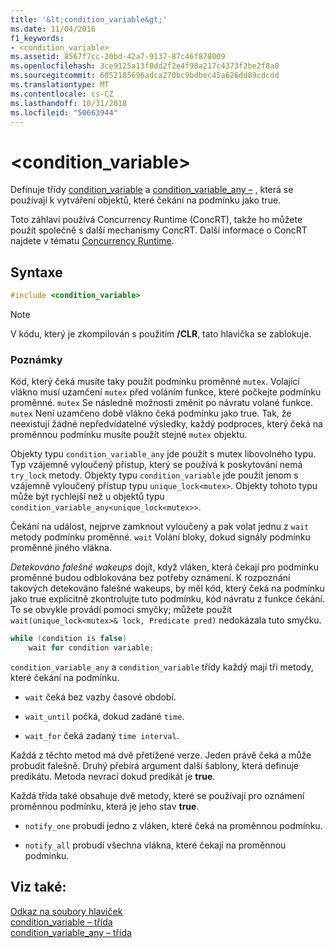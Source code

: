 ```yaml
---
title: '&lt;condition_variable&gt;'
ms.date: 11/04/2016
f1_keywords:
- <condition_variable>
ms.assetid: 8567f7cc-20bd-42a7-9137-87c46f878009
ms.openlocfilehash: 3ce9125a13f0dd2f2e4f98a217c4373f2be2f8a8
ms.sourcegitcommit: 6052185696adca270bc9bdbec45a626dd89cdcdd
ms.translationtype: MT
ms.contentlocale: cs-CZ
ms.lasthandoff: 10/31/2018
ms.locfileid: "50663944"
---
```

# <a name="ltconditionvariablegt"></a>&lt;condition_variable&gt;

Definuje třídy [condition_variable](../standard-library/condition-variable-class.md) a [condition_variable_any –](../standard-library/condition-variable-any-class.md) , která se používají k vytváření objektů, které čekání na podmínku jako true.

Toto záhlaví používá Concurrency Runtime (ConcRT), takže ho můžete použít společně s další mechanismy ConcRT. Další informace o ConcRT najdete v tématu [Concurrency Runtime](../parallel/concrt/concurrency-runtime.md).

## <a name="syntax"></a>Syntaxe

```cpp
#include <condition_variable>
```

> [!NOTE]
> V kódu, který je zkompilován s použitím **/CLR**, tato hlavička se zablokuje.

### <a name="remarks"></a>Poznámky

Kód, který čeká musíte taky použít podmínku proměnné `mutex`. Volající vlákno musí uzamčení `mutex` před voláním funkce, které počkejte podmínku proměnné. `mutex` Se následně možnosti změnit po návratu volané funkce. `mutex` Není uzamčeno době vlákno čeká podmínku jako true. Tak, že neexistují žádné nepředvídatelné výsledky, každý podproces, který čeká na proměnnou podmínku musíte použít stejné `mutex` objektu.

Objekty typu `condition_variable_any` jde použít s mutex libovolného typu. Typ vzájemně vyloučený přístup, který se používá k poskytování nemá `try_lock` metody. Objekty typu `condition_variable` jde použít jenom s vzájemně vyloučený přístup typu `unique_lock<mutex>`. Objekty tohoto typu může být rychlejší než u objektů typu `condition_variable_any<unique_lock<mutex>>`.

Čekání na událost, nejprve zamknout vyloučený a pak volat jednu z `wait` metody podmínku proměnné. `wait` Volání bloky, dokud signály podmínku proměnné jiného vlákna.

*Detekováno falešné wakeups* dojít, když vláken, která čekají pro podmínku proměnné budou odblokována bez potřeby oznámení. K rozpoznání takových detekováno falešné wakeups, by měl kód, který čeká na podmínku jako true explicitně zkontrolujte tuto podmínku, kód návratu z funkce čekání. To se obvykle provádí pomocí smyčky; můžete použít `wait(unique_lock<mutex>& lock, Predicate pred)` nedokázala tuto smyčku.

```cpp
while (condition is false)
    wait for condition variable;
```

`condition_variable_any` a `condition_variable` třídy každý mají tři metody, které čekání na podmínku.

- `wait` čeká bez vazby časové období.

- `wait_until` počká, dokud zadané `time`.

- `wait_for` čeká zadaný `time interval`.

Každá z těchto metod má dvě přetížené verze. Jeden právě čeká a může probudit falešně. Druhý přebírá argument další šablony, která definuje predikátu. Metoda nevrací dokud predikát je **true**.

Každá třída také obsahuje dvě metody, které se používají pro oznámení proměnnou podmínku, která je jeho stav **true**.

- `notify_one` probudí jedno z vláken, které čeká na proměnnou podmínku.

- `notify_all` probudí všechna vlákna, které čekají na proměnnou podmínku.

## <a name="see-also"></a>Viz také:

[Odkaz na soubory hlaviček](../standard-library/cpp-standard-library-header-files.md)<br/>
[condition_variable – třída](../standard-library/condition-variable-class.md)<br/>
[condition_variable_any – třída](../standard-library/condition-variable-any-class.md)<br/>
